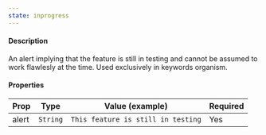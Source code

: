 ```yaml
---
state: inprogress
---
```


#### Description

An alert implying that the feature is still in testing and cannot be assumed to work flawlesly at the time. Used exclusively in keywords organism.

#### Properties

| Prop  | Type     | Value (example)                    | Required |
| ----- | -------- | ---------------------------------- | -------- |
| alert | `String` | `This feature is still in testing` | Yes      |
